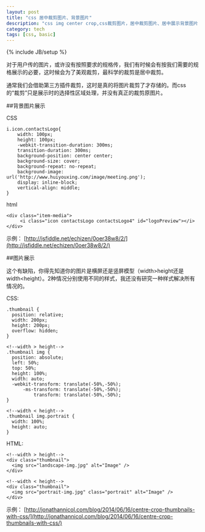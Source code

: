 ```yaml
---
layout: post
title: "css 居中裁剪图片、背景图片"
description: "css img center crop,css裁剪图片，居中裁剪图片、居中展示背景图片"
category: tech
tags: [css, basic]
---
```

{% include JB/setup %}

对于用户传的图片，或许没有按照要求的规格传，我们有时候会有按我们需要的规格展示的必要，这时候会为了美观裁剪，最科学的裁剪是居中裁剪。

通常我们会借助第三方插件裁剪，这时是真的将图片裁剪了才存储的。而css的“裁剪”只是展示时的选择性区域处理，并没有真正的裁剪原图片。

##背景图片展示

CSS

	i.icon.contactsLogo{
	    width: 100px;
	    height: 100px;
	    -webkit-transition-duration: 300ms;
	    transition-duration: 300ms;
	    background-position: center center;
	    background-size: cover;
	    background-repeat: no-repeat;
	    background-image: url('http://www.huiyouxing.com/image/meeting.png');
	    display: inline-block;
	    vertical-align: middle;
	}

html

	<div class="item-media">
	     <i class="icon contactsLogo contactsLogo4" id="logoPreview"></i>
	</div>

示例：
[http://jsfiddle.net/echizen/0oer38w8/2/](http://jsfiddle.net/echizen/0oer38w8/2/)


##图片展示

这个有缺陷，你得先知道你的图片是横屏还是竖屏模型（width>height还是width<height）。2种情况分别使用不同的样式，我还没有研究一种样式解决所有情况的。

CSS:

	.thumbnail {
	  position: relative;
	  width: 200px;
	  height: 200px;
	  overflow: hidden;
	}
	
	<!--width > height-->
	.thumbnail img {
	  position: absolute;
	  left: 50%;
	  top: 50%;
	  height: 100%;
	  width: auto;
	  -webkit-transform: translate(-50%,-50%);
	      -ms-transform: translate(-50%,-50%);
	          transform: translate(-50%,-50%);
	}
	
	<!--width < height-->
	.thumbnail img.portrait {
	  width: 100%;
	  height: auto;
	}
	

HTML:

	<!--width > height-->
	<div class="thumbnail">
	  <img src="landscape-img.jpg" alt="Image" />
	</div>
	
	<!--width < height-->
	<div class="thumbnail">
	  <img src="portrait-img.jpg" class="portrait" alt="Image" />
	</div>
	
示例：
[http://jonathannicol.com/blog/2014/06/16/centre-crop-thumbnails-with-css/](http://jonathannicol.com/blog/2014/06/16/centre-crop-thumbnails-with-css/)